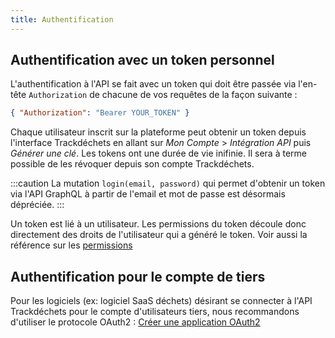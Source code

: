 ```yaml
---
title: Authentification
---
```


## Authentification avec un token personnel

L'authentification à l'API se fait avec un token qui doit être passée via l'en-tête `Authorization` de chacune de vos requêtes de la façon suivante :

```json
{ "Authorization": "Bearer YOUR_TOKEN" }
```

Chaque utilisateur inscrit sur la plateforme peut obtenir un token depuis l'interface Trackdéchets en allant sur _Mon Compte_ > _Intégration API_ puis _Générer une clé_. Les tokens ont une durée de vie inifinie. Il sera à terme possible de les révoquer depuis son compte Trackdéchets.

:::caution
La mutation `login(email, password)` qui permet d'obtenir un token via l'API GraphQL à partir de l'email et mot de passe est désormais dépréciée.
:::

Un token est lié à un utilisateur. Les permissions du token découle donc directement des droits de l'utilisateur qui a généré le token. Voir aussi la référence sur les [permissions](./permissions)

## Authentification pour le compte de tiers

Pour les logiciels (ex: logiciel SaaS déchets) désirant se connecter à l'API Trackdéchets pour le compte d'utilisateurs tiers, nous recommandons d'utiliser le protocole OAuth2 : [Créer une application OAuth2](../guides/oauth2)
